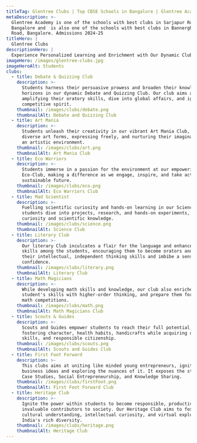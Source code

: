```yaml
---
titleTag: Glentree Clubs | Top CBSE Schools in Bangalore | Glentree Academy School
metaDescription: >-
  Glentree Academy is one of the schools with best clubs in Sarjapur Road,
  Bangalore and  is also one of the schools with best clubs in Bannerghatta
  Road, Bangalore. Admissions 2024-25
titleHero: |
  Glentree Clubs
descriptionHero: |
  Experience Personalized Learning and Enrichment with Our Dynamic Clubs
imageHero: /images/glentree-clubs.jpg
imageHeroAlt: Students
clubs:
  - title: Debate & Quizzing Club
    description: >-
      Students harness their persuasive prowess and broaden their knowledge
      horizons in our dynamic Debate and Quizzing Club. Our club aims at
      amplifying their oratory skills, dive into global affairs, and ignite
      competitive spirit.
    thumbnail: /images/clubs/debate.png
    thumbnailAlt: Debate and Quizzing Club
  - title: Art Mania
    description: >-
      Students unleash their creativity in our vibrant Art Mania Club, exploring
      diverse art forms, expressing freely, and nurturing their imagination in
      an artistic environment.
    thumbnail: /images/clubs/art.png
    thumbnailAlt: Art Mania Club
  - title: Eco Warriors
    description: >-
      Students immerse in a passion for the environment at our empowering
      Eco-Club, making a difference as we engage, inspire, and take action for a
      sustainable future.
    thumbnail: /images/clubs/eco.png
    thumbnailAlt: Eco Warriors Club
  - title: Mad Scientist
    description: >-
      Fuelling scientific curiosity and hands-on learning in our Science Club,
      students dive into projects, research, and hands-on experiments, building
      curiosity and scientific knowledge.
    thumbnail: /images/clubs/science.png
    thumbnailAlt: Science Club
  - title: Literary Club
    description: >-
      Our literary Club inculcates a flair for the language and enhance literary
      skills among the students, encouraging them to become orators and display
      their intellectual, independent thinking skills and imbibe a sense of
      confidence.
    thumbnail: /images/clubs/literary.png
    thumbnailAlt: Literary Club
  - title: Math Magicians
    description: >-
      While developing math skills and knowledge, our club also enriches
      student's skills with higher-order thinking, and prepare them for future
      math competitions.
    thumbnail: /images/clubs/math.png
    thumbnailAlt: Math Magicians Club
  - title: Scouts & Guides
    description: >-
      Scouts and Guides empower students to reach their full potential,
      fostering character, health habits, handicrafts while acquiring useful
      skills, and responsible citizenship.
    thumbnail: /images/clubs/scouts.png
    thumbnailAlt: Scouts and Guides Club
  - title: First Foot Forward
    description: >-
      This clubs aims at uniting like minded young entrepreneurs, igniting
      business ideas and exploring the nuances of it. It exposes the students to
      Case Studies, Social Entrepreneurship, and Knowledge Sharing.
    thumbnail: /images/clubs/firstFoot.png
    thumbnailAlt: First Foot Forward Club
  - title: Heritage Club
    description: >-
      Ignite the power within students to become responsible, productive, and
      invaluable contributors to society. Our Heritage Club aims to foster
      cultural understanding, intellectual curiosity, and virtual exploration of
      India's rich diversity.
    thumbnail: /images/clubs/heritage.png
    thumbnailAlt: Heritage Club
---
```


